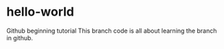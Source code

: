 # hello-world
Github beginning tutorial
This branch code is all about learning the branch in github.
